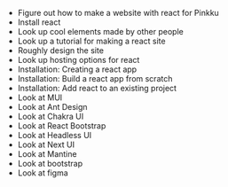 - Figure out how to make a website with react for Pinkku
- Install react
- Look up cool elements made by other people
- Look up a tutorial for making a react site
- Roughly design the site
- Look up hosting options for react
- Installation: Creating a react app
- Installation: Build a react app from scratch
- Installation: Add react to an existing project
- Look at MUI
- Look at Ant Design
- Look at Chakra UI
- Look at React Bootstrap
- Look at Headless UI
- Look at Next UI
- Look at Mantine
- Look at bootstrap
- Look at figma
